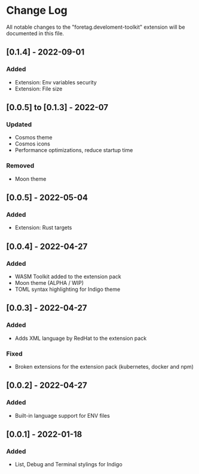 
# Change Log

All notable changes to the "foretag.develoment-toolkit" extension will be documented in this file.

## [0.1.4] - 2022-09-01
### Added
- Extension: Env variables security
- Extension: File size

## [0.0.5] to [0.1.3] - 2022-07
### Updated
- Cosmos theme
- Cosmos icons
- Performance optimizations, reduce startup time
### Removed
- Moon theme

## [0.0.5] - 2022-05-04
### Added
- Extension: Rust targets

## [0.0.4] - 2022-04-27
### Added
- WASM Toolkit added to the extension pack
- Moon theme (ALPHA / WIP)
- TOML syntax highlighting for Indigo theme

## [0.0.3] - 2022-04-27
### Added
- Adds XML language by RedHat to the extension pack
### Fixed
- Broken extensions for the extension pack (kubernetes, docker and npm)

## [0.0.2] - 2022-04-27
### Added
- Built-in language support for ENV files

## [0.0.1] - 2022-01-18
### Added
- List, Debug and Terminal stylings for Indigo






